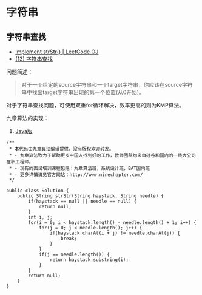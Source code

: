 # 字符串


## 字符串查找

- [Implement strStr() | LeetCode OJ](https://leetcode.com/problems/implement-strstr/)
- [(13) 字符串查找](http://lintcode.com/zh-cn/problem/strstr/)

问题简述：

> 对于一个给定的source字符串和一个target字符串，你应该在source字符串中找出target字符串出现的第一个位置(从0开始)。

对于字符串查找问题，可使用双重for循环解决，效率更高的则为KMP算法。


九章算法的实现：
1. [Java版](http://www.ninechapter.com//solutions/implement-strstr/)

```
/**
 * 本代码由九章算法编辑提供。没有版权欢迎转发。
 * - 九章算法致力于帮助更多中国人找到好的工作，教师团队均来自硅谷和国内的一线大公司在职工程师。
 * - 现有的面试培训课程包括：九章算法班，系统设计班，BAT国内班
 * - 更多详情请见官方网站：http://www.ninechapter.com/
 */

public class Solution {
    public String strStr(String haystack, String needle) {
        if(haystack == null || needle == null) {
            return null;
        }
        int i, j;
        for(i = 0; i < haystack.length() - needle.length() + 1; i++) {
            for(j = 0; j < needle.length(); j++) {
                if(haystack.charAt(i + j) != needle.charAt(j)) {
                    break;
                }
            }
            if(j == needle.length()) {
                return haystack.substring(i);
            }
        }
        return null;
    }
}
```
